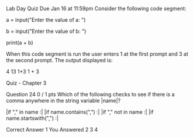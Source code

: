 Lab Day Quiz
Due Jan 16 at 11:59pm
Consider the following code segment:
 

a = input("Enter the value of a: ")

b = input("Enter the value of b: ")

print(a + b)

 

When this code segment is run the user enters 1 at the first prompt and 3 at the second prompt. The output displayed is:

4
13
1+3
1 + 3



Quiz - Chapter 3

Question 24
0 / 1 pts
Which of the following checks to see if there is a comma anywhere in
    the string variable |name|?

|if "," in name :|
|if name.contains(",") :|
|if "," not in name :|
|if name.startswith(",") :|

Correct Answer
  1 
You Answered
  2 
  3 
  4 
